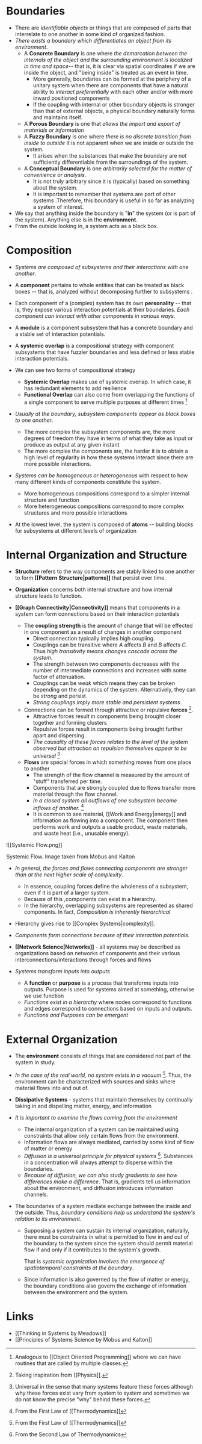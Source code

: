 # Boundaries
* There are *identifiable objects* or things that are composed of parts that interrelate to one another in some kind of organized fashion.
* *There exists a boundary which differentiates an object from its environment*.
	* A **Concrete Boundary** is one where *the demarcation between the internals of the object and the surrounding environment is localized in time and space*-- that is, it is clear via spatial coordinates if we are inside the object, and "being inside" is treated as an event in time.
		* More generally, boundaries can be formed at the periphery of a unitary system when there are components that have a natural ability to *interact preferentially* with each other and/or with more inward positioned components
		* If the coupling with internal or other boundary objects is stronger than that of external objects, a physical boundary naturally forms and maintains itself.
	* A **Porous Boundary** is one that *allows the import and export of materials or information*
	* A **Fuzzy Boundary** is one where *there is no discrete transition from inside to outside* It is not apparent when we are inside or outside the system. 
		* It arises when the substances that make the boundary are not sufficiently differentiable from the surroundings of the system.
	* A **Conceptual Boundary** is one *arbitrarily selected for the matter of convenience or analysis*.
		* It is not truly arbitrary since it is (typically) based on something about the system. 
		* It is important to remember that systems are part of other systems .Therefore, this boundary is useful in so far as analyzing a system of interest.
* We say that anything inside the boundary is "**in**" the system (or is part of the system). Anything else is in the **environment**.
* From the outside looking in, a system acts as a black box.
# Composition 
* *Systems are composed of subsystems and their interactions with one another*. 
* A **component** pertains to whole entities that can be treated as black boxes -- that is, analyzed without decomposing further to subsystems .
* Each component of a (complex) system has its own **personality** -- that is, they expose various interaction potentials at their boundaries.  *Each component can interact with other components in various ways*. 

* A **module** is a component subsystem that has a concrete boundary and a stable set of interaction potentials. 
* A **systemic overlap** is a compositional strategy with component subsystems that have fuzzier boundaries and less defined or less stable interaction potentials.
* We can see two forms of compositional strategy
	* **Systemic Overlap** makes use of systemic overlap. In which case, it has redundant elements to add resilience
	* **Functional Overlap** can also come from overlapping the functions of a single component to serve multiple purposes at different times [^overlap_1]

[^overlap_1]: Analogous to [[Object Oriented Programming]] where we can have routines that are called by multiple classes.

* *Usually at the boundary, subsystem components appear as black boxes to one another*. 
	* The more complex the subsystem components are, the more degrees of freedom they have in terms of what they take as input or produce as output at any given instant
	* The more complex the components are, the harder it is to obtain a high level of regularity in how these systems interact since there are more possible interactions.

* *Systems can be homogeneous or heterogeneous* with respect to how many different kinds of components constitute the system. 
	* More homogeneous compositions correspond to a simpler internal structure and function 
	* More heterogeneous compositions correspond to more complex structures and more possible interactions 

* At the lowest level, the system is composed of **atoms** -- building blocks for subsystems at different levels of organization

# Internal Organization and Structure 
* **Structure** refers to the way components are stably linked to one another to form **[[Pattern Structure|patterns]]** that persist over time. 
* **Organization** concerns both internal structure and how internal structure leads to function.

* **[[Graph Connectivity|Connectivity]]** means that components in a system can form connections based on their interaction potentials 
	* The **coupling strength** is the amount of change that will be effected in one component as a result of changes in another component 
		* Direct connection typically implies high coupling. 
		* Couplings can be transitive where $A$ affects $B$ and $B$ affects $C$. Thus *high transitivity means changes cascade across the system*.
		* The strength between two components decreases with the number of intermediate connections and increases with some factor of attenuation.
		* Couplings can be *weak* which means they can be broken depending on the dynamics of the system. Alternatively, they can be *strong* and persist. 
		* *Strong couplings imply more stable and persistent systems*. 
	* Connections can be formed through attractive or repulsive **forces** [^conn_1]. 
		* Attractive forces result in components being brought closer together and forming clusters 
		* Repulsive forces result in components being brought further apart and dispersing. 
		* *The causality of these forces relates to the level of the system observed but attraction an repulsion themselves appear to be universal* [^conn_2]
	* **Flows** are special forces in which something moves from one place to another 
		* The strength of the flow channel is measured by the amount of "stuff" transferred per time. 
		* Components that are strongly coupled due to flows transfer more material through the flow channel. 
		* *In a closed system all outflows of one subsystem become inflows of another.* [^ext_org_1]
		* It is common to see material, [[Work and Energy|energy]] and information as flowing into a component. The component then performs work and outputs a usable product, waste materials, and waste heat (i.e., unusable energy).

![[Systemic Flow.png]]
<figcaption> Systemic Flow. Image taken from Mobus and Kalton </figcaption>

* *In general, the forces and flows connecting components are stronger than at the next higher scale of complexity*.
	* In essence, coupling forces define the wholeness of a subsystem, even if it is part of a larger system. 
	* Because of this ,components can exist in a hierarchy. 
	* In the hierarchy, overlapping subsystems are represented as shared components. In fact, *Composition is inherently hierarchical*

* Hierarchy gives rise to [[Complex Systems|complexity]]. 
* *Components form connections because of their interaction potentials*.
* **[[Network Science|Networks]]** - all systems may be described as organizations based on networks of components and their various interconnections/interactions through forces and flows

* *Systems transform inputs into outputs*
	* A **function** or **purpose** is a process that transforms inputs into outputs. Purpose is used for systems aimed at something, otherwise we use function 
	* *Functions exist in a hierarchy* where nodes correspond to functions and edges correspond to connections based on inputs and outputs. 
	* *Functions and Purposes can be emergent* 

[^conn_1]: Taking inspiration from [[Physics]].
[^conn_2]: Universal in the sense that many systems feature these forces although why these forces exist vary from system to system and sometimes we do not know the precise "why" behind these forces. 

# External Organization 
* The **environment** consists of things that are considered not part of the system in study. 
* *In the case of the real world, no system exists in a vacuum [^ext_org_1]*. Thus, the environment can be characterized with sources and sinks where material flows into and out of.

* **Dissipative Systems** - systems that maintain themselves by continually taking in and dispelling matter, energy, and information 

* *It is important to examine the flows coming from the environment*
	* The internal organization of a system can be maintained using constraints that allow only certain flows from the environment.
	* Information flows are always mediated, carried by some kind of flow of matter or energy
	* *Diffusion is a universal principle for physical systems* [^ext_org_2]. Substances in a concentration will always attempt to disperse within the boundaries. 
	* *Because of diffusion, we can also study gradients to see how differences make a difference*. That is, gradients tell us information about the environment, and diffusion introduces information channels.

[^ext_org_1]: From the First Law of [[Thermodynamics]]
[^ext_org_2]: From the Second Law of Thermodynamics 

* The boundaries of a system mediate exchange between the inside and the outside. Thus, *boundary conditions help us understand the system's relation to its environment.*
	* Supposing a system can sustain its internal organization, naturally, there must be constraints in what is permitted to flow in and out of the boundary to the system since the system should permit material flow if and only if it contributes to the system's growth.
	  
	  That is *systemic organization involves the emergence of spatiotemporal constraints at the boundary*.
	* Since information is also governed by the flow of matter or energy, the boundary conditions also govern the exchange of information between the environment and the system.

# Links
* [[Thinking in Systems by Meadows]]
* [[Principles of Systems Science by Mobus and Kalton]]